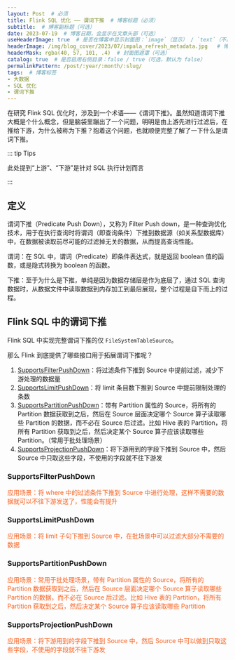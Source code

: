 ```yaml
---
layout: Post  # 必须
title: Flink SQL 优化 —— 谓词下推  # 博客标题（必须）
subtitle:  # 博客副标题（可选）
date: 2023-07-19  # 博客日期，会显示在文章头部（可选）
useHeaderImage: true  # 是否在博客中显示封面图：`image`（显示） / `text`（不显示）（可选，默认为 `text`）
headerImage: /img/blog_cover/2023/07/impala_refresh_metadata.jpg   # 博客封面图（必须，即使上一项选了 `text`，图片也需要在首页显示）
headerMask: rgba(40, 57, 101, .4)  # 封面图遮罩（可选）
catalog: true  # 是否启用右侧目录：false / true（可选，默认为 false）
permalinkPattern: /post/:year/:month/:slug/
tags:  # 博客标签
- 大数据
- SQL 优化
- 谓词下推
---
```


在研究 Flink SQL 优化时，涉及到一个术语——《谓词下推》。虽然知道谓词下推大概是个什么概念，但是脑袋里蹦出了一个问题，明明是由上游先进行过滤后，在推给下游，为什么被称为下推？抱着这个问题，也就顺便完整了解了一下什么是谓词下推。

::: tip Tips

此处提到“上游”、“下游”是针对 SQL 执行计划而言

:::

## 定义

谓词下推（Predicate Push Down），又称为 Filter Push down，是一种查询优化技术，用于在执行查询时将谓词（即查询条件）下推到数据源（如关系型数据库）中，在数据被读取前尽可能的过滤掉无关的数据，从而提高查询性能。

谓词：在 SQL 中，谓词（Predicate）即条件表达式，就是返回 boolean 值的函数，或是隐式转换为 boolean 的函数。

下推：至于为什么是下推，单纯是因为数据存储层是作为底层了，通过 SQL 查询数据时，从数据文件中读取数据到内存加工到最后展现，整个过程是自下而上的过程。

## Flink SQL 中的谓词下推

Flink SQL 中实现完整谓词下推的仅 `FileSystemTableSource`。

那么 Flink 到底提供了哪些接口用于拓展谓词下推呢？

1. [SupportsFilterPushDown](#supportsfilterpushdown)：将过滤条件下推到 Source 中提前过滤，减少下游处理的数据量
2. [SupportsLimitPushDown](#supportslimitpushdown)：将 limit 条目数下推到 Source 中提前限制处理的条数
3. [SupportsPartitionPushDown](#supportspartitionpushdown)：带有 Partition 属性的 Source，将所有的 Partition 数据获取到之后，然后在 Source 层面决定哪个 Source 算子读取哪些 Partition 的数据，而不必在 Source 后过滤。比如 Hive 表的 Partition，将所有 Partition 获取到之后，然后决定某个 Source 算子应该读取哪些 Partition。（常用于批处理场景）
4. [SupportsProjectionPushDown](#supportsprojectionpushdown)：将下游用到的字段下推到 Source 中，然后 Source 中只取这些字段，不使用的字段就不往下游发

### SupportsFilterPushDown

<p style="color: #fa5d19">应用场景：将 where 中的过滤条件下推到 Source 中进行处理，这样不需要的数据就可以不往下游发送了，性能会有提升</p>

### SupportsLimitPushDown

<p style="color: #fa5d19">应用场景：将 limit 子句下推到 Source 中，在批场景中可以过滤大部分不需要的数据</p>

### SupportsPartitionPushDown

<p style="color: #fa5d19">应用场景：常用于批处理场景，带有 Partition 属性的 Source，将所有的 Partition 数据获取到之后，然后在 Source 层面决定哪个 Source 算子读取哪些 Partition 的数据，而不必在 Source 后过滤。比如 Hive 表的 Partition，将所有 Partition 获取到之后，然后决定某个 Source 算子应该读取哪些 Partition</p>

### SupportsProjectionPushDown

<p style="color: #fa5d19">应用场景：将下游用到的字段下推到 Source 中，然后 Source 中可以做到只取这些字段，不使用的字段就不往下游发</p>









